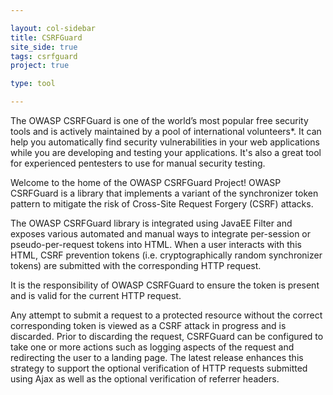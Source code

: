 ```yaml
---

layout: col-sidebar
title: CSRFGuard
site_side: true
tags: csrfguard
project: true

type: tool

---
```

<!-- rebuild 40 -->

The OWASP CSRFGuard is one of the world’s most popular free security tools and is actively maintained by a pool of international volunteers*. It can help you automatically find security vulnerabilities in your web applications while you are developing and testing your applications. It's also a great tool for experienced pentesters to use for manual security testing.

Welcome to the home of the OWASP CSRFGuard Project! OWASP CSRFGuard is a library that implements a variant of the synchronizer token pattern to mitigate the risk of Cross-Site Request Forgery (CSRF) attacks. 

The OWASP CSRFGuard library is integrated using JavaEE Filter and exposes various automated and manual ways to integrate per-session or pseudo-per-request tokens into HTML. When a user interacts with this HTML, CSRF prevention tokens (i.e. cryptographically random synchronizer tokens) are submitted with the corresponding HTTP request. 

It is the responsibility of OWASP CSRFGuard to ensure the token is present and is valid for the current HTTP request. 

Any attempt to submit a request to a protected resource without the correct corresponding token is viewed as a CSRF attack in progress and is discarded. Prior to discarding the request, CSRFGuard can be configured to take one or more actions such as logging aspects of the request and redirecting the user to a landing page. 
The latest release enhances this strategy to support the optional verification of HTTP requests submitted using Ajax as well as the optional verification of referrer headers.
